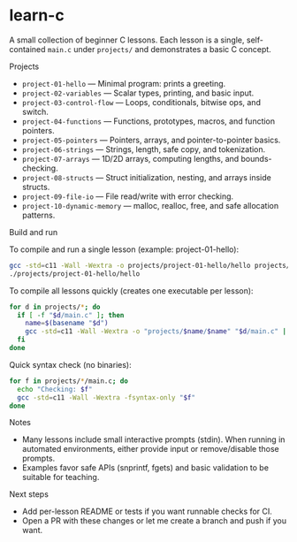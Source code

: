 # learn-c

A small collection of beginner C lessons. Each lesson is a single, self-contained `main.c` under `projects/` and demonstrates a basic C concept.

Projects

- `project-01-hello` — Minimal program: prints a greeting.
- `project-02-variables` — Scalar types, printing, and basic input.
- `project-03-control-flow` — Loops, conditionals, bitwise ops, and switch.
- `project-04-functions` — Functions, prototypes, macros, and function pointers.
- `project-05-pointers` — Pointers, arrays, and pointer-to-pointer basics.
- `project-06-strings` — Strings, length, safe copy, and tokenization.
- `project-07-arrays` — 1D/2D arrays, computing lengths, and bounds-checking.
- `project-08-structs` — Struct initialization, nesting, and arrays inside structs.
- `project-09-file-io` — File read/write with error checking.
- `project-10-dynamic-memory` — malloc, realloc, free, and safe allocation patterns.

Build and run

To compile and run a single lesson (example: project-01-hello):

```bash
gcc -std=c11 -Wall -Wextra -o projects/project-01-hello/hello projects/project-01-hello/main.c
./projects/project-01-hello/hello
```

To compile all lessons quickly (creates one executable per lesson):

```bash
for d in projects/*; do
  if [ -f "$d/main.c" ]; then
    name=$(basename "$d")
    gcc -std=c11 -Wall -Wextra -o "projects/$name/$name" "$d/main.c" || echo "compile failed: $d"
  fi
done
```

Quick syntax check (no binaries):

```bash
for f in projects/*/main.c; do
  echo "Checking: $f"
  gcc -std=c11 -Wall -Wextra -fsyntax-only "$f"
done
```

Notes

- Many lessons include small interactive prompts (stdin). When running in automated environments, either provide input or remove/disable those prompts.
- Examples favor safe APIs (snprintf, fgets) and basic validation to be suitable for teaching.

Next steps

- Add per-lesson README or tests if you want runnable checks for CI.
- Open a PR with these changes or let me create a branch and push if you want.
